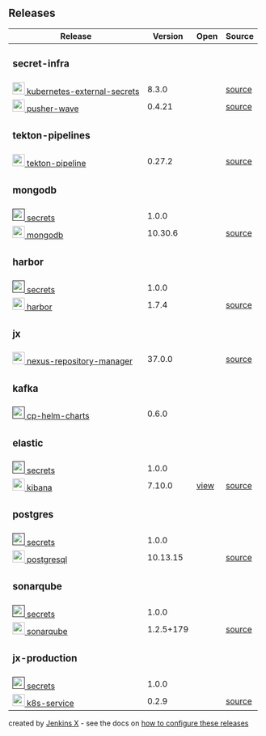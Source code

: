## Releases


<table class="table">
  <thead>
    <tr>
      <th scope="col">Release</th>
      <th scope="col">Version</th>
      <th scope="col">Open</th>
      <th scope="col">Source</th>
    </tr>
  </thead>
  <tbody>
    <tr>
		      <td colspan='4'><h3>secret-infra</h3></td>
		    </tr>
	    <tr>
	      <td><a href='https://github.com/external-secrets/kubernetes-external-secrets' title='Kubernetes External Secrets CustomResourceDefinition'> <img src='' width='24px' height='24px'> kubernetes-external-secrets </a></td>
	      <td>8.3.0</td>
	      <td></td>
	      <td><a href='https://github.com/external-secrets/kubernetes-external-secrets'>source</a></td>
	    </tr>
    <tr>
	      <td><a href='https://github.com/pusher/wave' title='wave chart that runs on kubernetes'> <img src='' width='24px' height='24px'> pusher-wave </a></td>
	      <td>0.4.21</td>
	      <td></td>
	      <td><a href='https://github.com/pusher/wave'>source</a></td>
	    </tr>
    <tr>
		      <td colspan='4'><h3>tekton-pipelines</h3></td>
		    </tr>
	    <tr>
	      <td><a href='https://github.com/cdfoundation/tekton-helm-chart' title='A Helm chart for Tekton Pipelines'> <img src='https://avatars2.githubusercontent.com/u/47602533' width='24px' height='24px'> tekton-pipeline </a></td>
	      <td>0.27.2</td>
	      <td></td>
	      <td><a href='https://github.com/cdfoundation/tekton-helm-chart'>source</a></td>
	    </tr>
    <tr>
		      <td colspan='4'><h3>mongodb</h3></td>
		    </tr>
	    <tr>
	      <td><a href='' title=''> <img src='' width='24px' height='24px'> secrets </a></td>
	      <td>1.0.0</td>
	      <td></td>
	      <td></td>
	    </tr>
    <tr>
	      <td><a href='https://github.com/bitnami/charts/tree/master/bitnami/mongodb' title='NoSQL document-oriented database that stores JSON-like documents with dynamic schemas, simplifying the integration of data in content-driven applications.'> <img src='https://bitnami.com/assets/stacks/mongodb/img/mongodb-stack-220x234.png' width='24px' height='24px'> mongodb </a></td>
	      <td>10.30.6</td>
	      <td></td>
	      <td><a href='https://github.com/bitnami/charts/tree/master/bitnami/mongodb'>source</a></td>
	    </tr>
    <tr>
		      <td colspan='4'><h3>harbor</h3></td>
		    </tr>
	    <tr>
	      <td><a href='' title=''> <img src='' width='24px' height='24px'> secrets </a></td>
	      <td>1.0.0</td>
	      <td></td>
	      <td></td>
	    </tr>
    <tr>
	      <td><a href='https://goharbor.io' title='An open source trusted cloud native registry that stores, signs, and scans content'> <img src='https://raw.githubusercontent.com/goharbor/website/master/static/img/logos/harbor-icon-color.png' width='24px' height='24px'> harbor </a></td>
	      <td>1.7.4</td>
	      <td></td>
	      <td><a href='https://goharbor.io'>source</a></td>
	    </tr>
    <tr>
		      <td colspan='4'><h3>jx</h3></td>
		    </tr>
	    <tr>
	      <td><a href='https://www.sonatype.com/nexus-repository-oss' title='Sonatype Nexus Repository Manager - Universal Binary repository'> <img src='https://sonatype.github.io/helm3-charts/NexusRepo_Vertical.svg' width='24px' height='24px'> nexus-repository-manager </a></td>
	      <td>37.0.0</td>
	      <td></td>
	      <td><a href='https://www.sonatype.com/nexus-repository-oss'>source</a></td>
	    </tr>
    <tr>
		      <td colspan='4'><h3>kafka</h3></td>
		    </tr>
	    <tr>
	      <td><a href='' title='A Helm chart for Confluent Platform Community Edition'> <img src='' width='24px' height='24px'> cp-helm-charts </a></td>
	      <td>0.6.0</td>
	      <td></td>
	      <td></td>
	    </tr>
    <tr>
		      <td colspan='4'><h3>elastic</h3></td>
		    </tr>
	    <tr>
	      <td><a href='' title=''> <img src='' width='24px' height='24px'> secrets </a></td>
	      <td>1.0.0</td>
	      <td></td>
	      <td></td>
	    </tr>
    <tr>
	      <td><a href='https://github.com/elastic/helm-charts' title='Official Elastic helm chart for Kibana'> <img src='https://helm.elastic.co/icons/kibana.png' width='24px' height='24px'> kibana </a></td>
	      <td>7.10.0</td>
	      <td><a href='https://kibana.simonjamesrowe.com'>view</a></td>
	      <td><a href='https://github.com/elastic/helm-charts'>source</a></td>
	    </tr>
    <tr>
		      <td colspan='4'><h3>postgres</h3></td>
		    </tr>
	    <tr>
	      <td><a href='' title=''> <img src='' width='24px' height='24px'> secrets </a></td>
	      <td>1.0.0</td>
	      <td></td>
	      <td></td>
	    </tr>
    <tr>
	      <td><a href='https://github.com/bitnami/charts/tree/master/bitnami/postgresql' title='Chart for PostgreSQL, an object-relational database management system (ORDBMS) with an emphasis on extensibility and on standards-compliance.'> <img src='https://bitnami.com/assets/stacks/postgresql/img/postgresql-stack-220x234.png' width='24px' height='24px'> postgresql </a></td>
	      <td>10.13.15</td>
	      <td></td>
	      <td><a href='https://github.com/bitnami/charts/tree/master/bitnami/postgresql'>source</a></td>
	    </tr>
    <tr>
		      <td colspan='4'><h3>sonarqube</h3></td>
		    </tr>
	    <tr>
	      <td><a href='' title=''> <img src='' width='24px' height='24px'> secrets </a></td>
	      <td>1.0.0</td>
	      <td></td>
	      <td></td>
	    </tr>
    <tr>
	      <td><a href='https://www.sonarqube.org/' title='SonarQube offers Code Quality and Code Security analysis for up to 27 languages. Find Bugs, Vulnerabilities, Security Hotspots and Code Smells throughout your workflow.'> <img src='https://www.sonarqube.org/assets/logo-31ad3115b1b4b120f3d1efd63e6b13ac9f1f89437f0cf6881cc4d8b5603a52b4.svg' width='24px' height='24px'> sonarqube </a></td>
	      <td>1.2.5+179</td>
	      <td></td>
	      <td><a href='https://www.sonarqube.org/'>source</a></td>
	    </tr>
    <tr>
		      <td colspan='4'><h3>jx-production</h3></td>
		    </tr>
	    <tr>
	      <td><a href='' title=''> <img src='' width='24px' height='24px'> secrets </a></td>
	      <td>1.0.0</td>
	      <td></td>
	      <td></td>
	    </tr>
    <tr>
	      <td><a href='https://github.com/gruntwork-io/helm-kubernetes-services' title='A Helm chart to package your application container for Kubernetes'> <img src='' width='24px' height='24px'> k8s-service </a></td>
	      <td>0.2.9</td>
	      <td></td>
	      <td><a href='https://github.com/gruntwork-io/helm-kubernetes-services'>source</a></td>
	    </tr>

  </tbody>
</table>

created by [Jenkins X](https://jenkins-x.io/) - see the docs on [how to configure these releases](https://jenkins-x.io/v3/develop/apps/)
